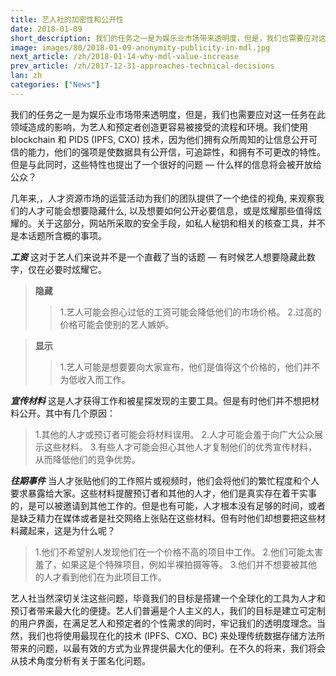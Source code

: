 ```yaml
---
title: 艺人社的加密性和公开性
date: 2018-01-09
short_description: 我们的任务之一是为娱乐业市场带来透明度，但是，我们也需要应对这一任务在此领域造成的影响
image: images/80/2018-01-09-anonymity-publicity-in-mdl.jpg
next_article: /zh/2018-01-14-why-mdl-value-increase
prev_article: /zh/2017-12-31-approaches-technical-decisions
lan: zh
categories: ["News"]
---
```


我们的任务之一是为娱乐业市场带来透明度，但是，我们也需要应对这一任务在此领域造成的影响，为艺人和预定者创造更容易被接受的流程和环境。我们使用 blockchain 和 PIDS (IPFS, CXO) 技术，因为他们拥有众所周知的让信息公开可信的能力，他们的强项是使数据具有公开信，可追踪性，和拥有不可更改的特性。但是与此同时，这些特性也提出了一个很好的问题 — 什么样的信息将会被开放给公众？

几年来,，人才资源市场的运营活动为我们的团队提供了一个绝佳的视角, 来观察我们的人才可能会想要隐藏什么, 以及想要如何公开必要信息，或是炫耀那些值得炫耀的。关于这部分，网站所采取的安全手段，如私人秘钥和相关的核查工具，并不是本话题所含概的事项。

***工资***
这对于艺人们来说并不是一个直截了当的话题 — 有时候艺人想要隐藏此数字，仅在必要时炫耀它。

>**隐藏**
>>1.艺人可能会担心过低的工资可能会降低他们的市场价格。
>>2.过高的价格可能会使别的艺人嫉妒。

>**显示**
>>1.艺人可能是想要要向大家宣布，他们是值得这个价格的，他们并不为低收入而工作。

***宣传材料***
这是人才获得工作和被星探发现的主要工具。但是有时他们并不想把材料公开。其中有几个原因：

>1.其他的人才或预订者可能会将材料误用。
>2.人才可能会羞于向广大公众展示这些材料。
>3.有些人才可能会担心其他人才复制他们的优秀宣传材料，从而降低他们的竞争优势。

***往期事件***
当人才张贴他们的工作照片或视频时，他们会将他们的繁忙程度和个人要求暴露给大家。这些材料提醒预订者和其他的人才，他们是真实存在着干实事的，是可以被邀请到其他工作的。但是也有可能，人才根本没有足够的时间，或者是缺乏精力在媒体或者是社交网络上张贴在这些材料。但有时他们却想要把这些材料藏起来，这是为什么呢？

>1.他们不希望别人发现他们在一个价格不高的项目中工作。
>2.他们可能太害羞了，如果这是个特殊项目，例如半裸拍摄等等。
>3.他们并不想要被其他的人才看到他们在为此项目工作。

艺人社当然深切关注这些问题，毕竟我们的目标是搭建一个全球化的工具为人才和预订者带来最大化的便捷。艺人们普遍是个人主义的人，我们的目标是建立可定制的用户界面，在满足艺人和预定者的个性需求的同时，牢记我们的透明度理念。当然，我们也将使用最现在化的技术 (IPFS、CXO、BC) 来处理传统数据存储方法所带来的问题，以最有效的方式为业界提供最大化的便利。在不久的将来，我们将会从技术角度分析有关于匿名化问题。
